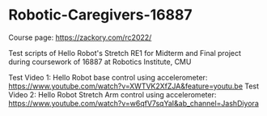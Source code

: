 # Robotic-Caregivers-16887
Course page: https://zackory.com/rc2022/

Test scripts of Hello Robot's Stretch RE1 for Midterm and Final project during coursework of 16887 at Robotics Institute, CMU


Test Video 1: Hello Robot base control using accelerometer: https://www.youtube.com/watch?v=XWTVK2XfZJA&feature=youtu.be
Test Video 2: Hello Robot Stretch Arm control using accelerometer: https://www.youtube.com/watch?v=w6qfV7sqYaI&ab_channel=JashDiyora
